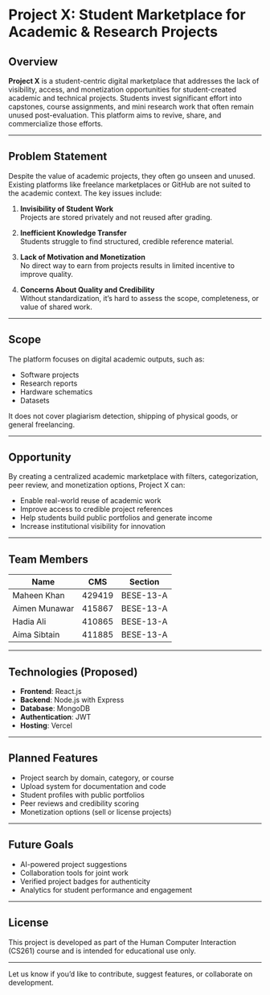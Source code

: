# Project X: Student Marketplace for Academic & Research Projects

## Overview

**Project X** is a student-centric digital marketplace that addresses the lack of visibility, access, and monetization opportunities for student-created academic and technical projects. Students invest significant effort into capstones, course assignments, and mini research work that often remain unused post-evaluation. This platform aims to revive, share, and commercialize those efforts.

---

## Problem Statement

Despite the value of academic projects, they often go unseen and unused. Existing platforms like freelance marketplaces or GitHub are not suited to the academic context. The key issues include:

1. **Invisibility of Student Work**  
   Projects are stored privately and not reused after grading.

2. **Inefficient Knowledge Transfer**  
   Students struggle to find structured, credible reference material.

3. **Lack of Motivation and Monetization**  
   No direct way to earn from projects results in limited incentive to improve quality.

4. **Concerns About Quality and Credibility**  
   Without standardization, it’s hard to assess the scope, completeness, or value of shared work.

---

## Scope

The platform focuses on digital academic outputs, such as:

- Software projects
- Research reports
- Hardware schematics
- Datasets

It does not cover plagiarism detection, shipping of physical goods, or general freelancing.

---

## Opportunity

By creating a centralized academic marketplace with filters, categorization, peer review, and monetization options, Project X can:

- Enable real-world reuse of academic work
- Improve access to credible project references
- Help students build public portfolios and generate income
- Increase institutional visibility for innovation

---

## Team Members

| Name           | CMS     | Section     |
|----------------|---------|-------------|
| Maheen Khan    | 429419  | BESE-13-A   |
| Aimen Munawar  | 415867  | BESE-13-A   |
| Hadia Ali      | 410865  | BESE-13-A   |
| Aima Sibtain   | 411885  | BESE-13-A   |

---

## Technologies (Proposed)

- **Frontend**: React.js 
- **Backend**: Node.js with Express  
- **Database**: MongoDB 
- **Authentication**: JWT
- **Hosting**: Vercel

---

## Planned Features

- Project search by domain, category, or course
- Upload system for documentation and code
- Student profiles with public portfolios
- Peer reviews and credibility scoring
- Monetization options (sell or license projects)

---

## Future Goals

- AI-powered project suggestions  
- Collaboration tools for joint work  
- Verified project badges for authenticity  
- Analytics for student performance and engagement

---

## License

This project is developed as part of the Human Computer Interaction (CS261) course and is intended for educational use only.

---

Let us know if you’d like to contribute, suggest features, or collaborate on development.
